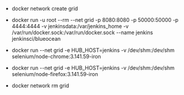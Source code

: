 - docker network create grid

- docker run -u root --rm --net grid -p 8080:8080 -p 50000:50000 -p 4444:4444 -v jenkinsdata:/var/jenkins_home -v /var/run/docker.sock:/var/run/docker.sock --name jenkins jenkinsci/blueocean

- docker run --net grid -e HUB_HOST=jenkins -v /dev/shm:/dev/shm selenium/node-chrome:3.141.59-iron
- docker run --net grid -e HUB_HOST=jenkins -v /dev/shm:/dev/shm selenium/node-firefox:3.141.59-iron

- docker network rm grid

